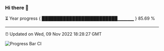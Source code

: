 ### Hi there 👋

⏳ Year progress { █████████████████████████▁▁▁▁▁ } 85.69 %

---

⏰ Updated on Wed, 09 Nov 2022 18:28:27 GMT

![Progress Bar CI](https://github.com/ZhaoGui/ZhaoGui/workflows/Progress%20Bar%20CI/badge.svg)
